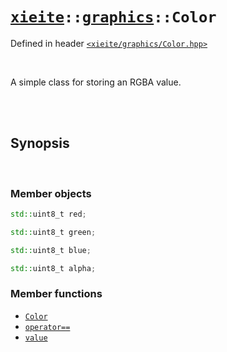 # [`xieite`](../../README.md)`::`[`graphics`](../../docs/graphics.md)`::Color`
Defined in header [`<xieite/graphics/Color.hpp>`](../../include/xieite/graphics/Color.hpp)

<br/>

A simple class for storing an RGBA value.

<br/><br/>

## Synopsis

<br/>

### Member objects
```cpp
std::uint8_t red;
```
```cpp
std::uint8_t green;
```
```cpp
std::uint8_t blue;
```
```cpp
std::uint8_t alpha;
```
### Member functions
- [`Color`](../../docs/graphics/Color/constructor.md)
- [`operator==`](../../docs/graphics/Color/operatorEquals.md)
- [`value`](../../docs/graphics/Color/value.md)
